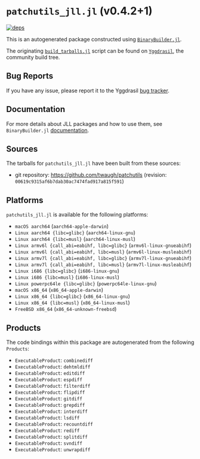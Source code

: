 # `patchutils_jll.jl` (v0.4.2+1)

[![deps](https://juliahub.com/docs/patchutils_jll/deps.svg)](https://juliahub.com/ui/Packages/General/patchutils_jll/)

This is an autogenerated package constructed using [`BinaryBuilder.jl`](https://github.com/JuliaPackaging/BinaryBuilder.jl).

The originating [`build_tarballs.jl`](https://github.com/JuliaPackaging/Yggdrasil/blob/396a09758a9dda93c13637d19c791fc3af9f18a4/P/patchutils/build_tarballs.jl) script can be found on [`Yggdrasil`](https://github.com/JuliaPackaging/Yggdrasil/), the community build tree.

## Bug Reports

If you have any issue, please report it to the Yggdrasil [bug tracker](https://github.com/JuliaPackaging/Yggdrasil/issues).

## Documentation

For more details about JLL packages and how to use them, see `BinaryBuilder.jl` [documentation](https://docs.binarybuilder.org/stable/jll/).

## Sources

The tarballs for `patchutils_jll.jl` have been built from these sources:

* git repository: https://github.com/twaugh/patchutils (revision: `00619c9315af6b7dab30ac7474fad917a815f591`)

## Platforms

`patchutils_jll.jl` is available for the following platforms:

* `macOS aarch64` (`aarch64-apple-darwin`)
* `Linux aarch64 {libc=glibc}` (`aarch64-linux-gnu`)
* `Linux aarch64 {libc=musl}` (`aarch64-linux-musl`)
* `Linux armv6l {call_abi=eabihf, libc=glibc}` (`armv6l-linux-gnueabihf`)
* `Linux armv6l {call_abi=eabihf, libc=musl}` (`armv6l-linux-musleabihf`)
* `Linux armv7l {call_abi=eabihf, libc=glibc}` (`armv7l-linux-gnueabihf`)
* `Linux armv7l {call_abi=eabihf, libc=musl}` (`armv7l-linux-musleabihf`)
* `Linux i686 {libc=glibc}` (`i686-linux-gnu`)
* `Linux i686 {libc=musl}` (`i686-linux-musl`)
* `Linux powerpc64le {libc=glibc}` (`powerpc64le-linux-gnu`)
* `macOS x86_64` (`x86_64-apple-darwin`)
* `Linux x86_64 {libc=glibc}` (`x86_64-linux-gnu`)
* `Linux x86_64 {libc=musl}` (`x86_64-linux-musl`)
* `FreeBSD x86_64` (`x86_64-unknown-freebsd`)

## Products

The code bindings within this package are autogenerated from the following `Products`:

* `ExecutableProduct`: `combinediff`
* `ExecutableProduct`: `dehtmldiff`
* `ExecutableProduct`: `editdiff`
* `ExecutableProduct`: `espdiff`
* `ExecutableProduct`: `filterdiff`
* `ExecutableProduct`: `flipdiff`
* `ExecutableProduct`: `gitdiff`
* `ExecutableProduct`: `grepdiff`
* `ExecutableProduct`: `interdiff`
* `ExecutableProduct`: `lsdiff`
* `ExecutableProduct`: `recountdiff`
* `ExecutableProduct`: `rediff`
* `ExecutableProduct`: `splitdiff`
* `ExecutableProduct`: `svndiff`
* `ExecutableProduct`: `unwrapdiff`
